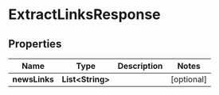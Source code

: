 

# ExtractLinksResponse


## Properties

| Name | Type | Description | Notes |
|------------ | ------------- | ------------- | -------------|
|**newsLinks** | **List&lt;String&gt;** |  |  [optional] |



